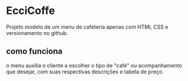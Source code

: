 # EcciCoffe
<div> Projeto modelo de um menu de cafeteria apenas com HTMl, CSS e versionamento no github.<div>

## como funciona
o menu auxilia o cliente a escolher o tipo de "café" ou acompanhamento que desejar, com suas respectivas descrições e tabela de preço. <div>
